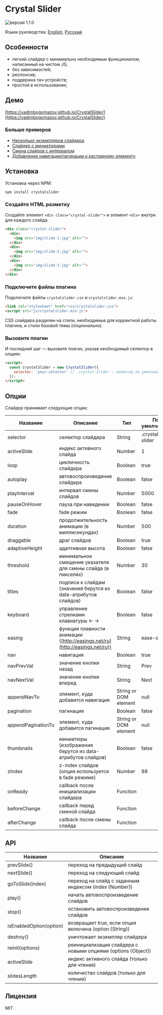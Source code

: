 # Crystal Slider
![версия 1.1.0](https://badge.fury.io/gh/vadimbogomazov%2FCrystalSlider.svg)

Языки руководства: [English](README.md), [Русский](README.ru-Ru.md)

## Особенности

- легкий слайдер с минимально необходимым функционалом, написанный на чистом JS;
- без зависимостей;
- респонсив;
- поддержка тач устройств;
- простой в использовании;

## Демо

[https://vadimbogomazov.github.io/CrystalSlider/](https://vadimbogomazov.github.io/CrystalSlider/)

### Больше примеров

- [Несколько экземпляров слайдера](/examples/multiple.html)
- [Слайдер с миниатюрами](examples/thumbnails.html)
- [Смена слайдов с интервалом](examples/autoplay.html)
- [Добавление навигации/пагинации к кастомному элементу](examples/appendto.html)

## Установка

Установка через NPM:

``` npm install crystalslider ```

### Создайте HTML разметку

Создайте элемент `<div class="crystal-slider">` и элемент `<div>` внутри для каждого слайда:

```html
<div class="crystal-slider">
  <div>
    <img src="img/slide-1.jpg" alt="">
  </div>
  <div>
    <img src="img/slide-2.jpg" alt="">
  </div>
  <div>
    <img src="img/slide-3.jpg" alt="">
  </div>
</div>
```

### Подключите файлы плагина

Подключите файлы `crystalslider.css` и `crystalslider.min.js`:

```html
<link rel="stylesheet" href="css/crystalslider.css">
<script src="js/crystalslider.min.js">
```

CSS слайдера разделен на стили, необходимые для корректной работы плагина, и стили базовой темы (опционально).

### Вызовите плагин

И последний шаг — вызовите плагин, указав необходимый селектор в опциях:

```html
<script>
  const crystalSlider = new CrystalSlider({
    selector: 'your-selector' // .crystal-slider – селектор по умолчанию
  });
</script>
```

## Опции

Слайдер принимает следующие опции:

| Название | Описание | Тип | По умолчанию |
| ------ | ------ | ------ | ------ |
| selector | селектор слайдера | String | .crystal-slider |
| activeSlide | индекс активного слайда | Number | 1 |
| loop | цикличность слайдера | Boolean | true |
| autoplay | автовоспроизведение слайдера | Boolean | false |
| playInterval | интервал смены слайдов | Number | 5000 |
| pauseOnHover | пауза при наведении | Boolean | false |
| fade | fade режим | Boolean | false |
| duration | продолжительность анимации (в миллисекундах) | Number | 500 |
| draggable | драг слайдов | Boolean | true |
| adaptiveHeight | адаптивная высота | Boolean | false |
| threshold | минимальное смещение указателя для смены слайда (в пикселях) | Number | 30 |
| titles | подписи к слайдам (значения берутся из data-атрибутов слайдов) | Boolean | false |
| keyboard | управление стрелками клавиатуры ← → | Boolean | false |
| easing | функция плавности анимации ([http://easings.net/ru](http://easings.net/ru)) | String | ease-out |
| nav | навигация | Boolean | true |
| navPrevVal | значение кнопки назад | String | Prev |
| navNextVal | значение кнопки вперед | String | Next |
| appendNavTo | элемент, куда добавится навигация | String or DOM element | null |
| pagination | пагинация | Boolean | false |
| appendPaginationTo | элемент, куда добавится пагинация | String or DOM element | null |
| thumbnails | миниатюры (изображения берутся из data-атрибутов слайдов) | Boolean | false |
| zIndex | z-index слайдов (опция используется в fade режиме) | Number | 98 |
| onReady | callback после инициализации слайдера | Function | |
| beforeChange | callback перед сменой слайда | Function | |
| afterChange | callback после смены слайда | Function | |

## API

| Название | Описание |
| ------ | ------ |
| prevSlide() | переход на предыдущий слайд |
| nextSlide() | переход на следующий слайд |
| goToSlide(index) | переход на слайд с заданным индексом (index {Number}) |
| play() | начать автовоспроизведение слайдов |
| stop() | остановить автовоспроизведение слайдов |
| isEnabledOption(option) | возвращает true, если опция включена (option {String}) |
| destroy() | уничтожает экземпляр слайдера |
| reinit(options) | реинициализация слайдера с новыми опциями (options {Object}) |
| activeSlide | индекс активного слайда (только для чтения) |
| slidesLength | количество слайдов (только для чтения) |

## Лицензия

MIT